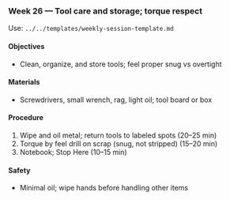 ### Week 26 — Tool care and storage; torque respect

Use: `../../templates/weekly-session-template.md`

#### Objectives
- Clean, organize, and store tools; feel proper snug vs overtight

#### Materials
- Screwdrivers, small wrench, rag, light oil; tool board or box

#### Procedure
1) Wipe and oil metal; return tools to labeled spots (20–25 min)
2) Torque by feel drill on scrap (snug, not stripped) (15–20 min)
3) Notebook; Stop Here (10–15 min)

#### Safety
- Minimal oil; wipe hands before handling other items

